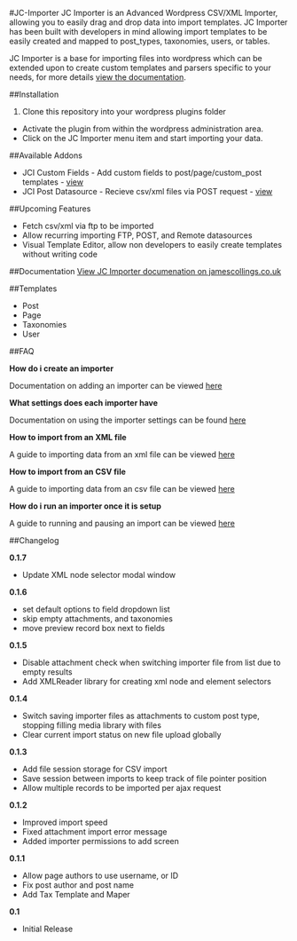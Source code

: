 #JC-Importer
JC Importer is an Advanced Wordpress CSV/XML Importer, allowing you to easily drag and drop data into import templates. JC Importer has been built with developers in mind allowing import templates to be easily created and mapped to post_types, taxonomies, users, or tables.

JC Importer is a base for importing files into wordpress which can be extended upon to create custom templates and parsers specific to your needs, for more details [view the documentation](http://jamescollings.co.uk/docs/v1/jc-importer/).

##Installation
1. Clone this repository into your wordpress plugins folder
* Activate the plugin from within the wordpress administration area.
* Click on the JC Importer menu item and start importing your data.

##Available Addons
* JCI Custom Fields - Add custom fields to post/page/custom_post templates - [view](https://github.com/jcollings/jci-custom-fields)
* JCI Post Datasource - Recieve csv/xml files via POST request - [view](https://github.com/jcollings/jci-post-datasource)

##Upcoming Features
* Fetch csv/xml via ftp to be imported
* Allow recurring importing FTP, POST, and Remote datasources
* Visual Template Editor, allow non developers to easily create templates without writing code

##Documentation
[View JC Importer documenation on jamescollings.co.uk](http://jamescollings.co.uk/docs/v1/jc-importer/)

##Templates
* Post
* Page
* Taxonomies
* User

##FAQ

**How do i create an importer**

Documentation on adding an importer can be viewed [here](http://jamescollings.co.uk/docs/v1/jc-importer/getting-started/adding-an-importer/)

**What settings does each importer have**

Documentation on using the importer settings can be found [here](http://jamescollings.co.uk/docs/v1/jc-importer/getting-started/importer-settings/)

**How to import from an XML file**

A guide to importing data from an xml file can be viewed [here](http://jamescollings.co.uk/docs/v1/jc-importer/getting-started/importing-from-an-xml-file/)

**How to import from an CSV file**

A guide to importing data from an csv file can be viewed [here](http://jamescollings.co.uk/docs/v1/jc-importer/getting-started/importing-from-a-csv-file/)

**How do i run an importer once it is setup**

A guide to running and pausing an import can be viewed [here](http://jamescollings.co.uk/docs/v1/jc-importer/getting-started/running-an-import/)

##Changelog

**0.1.7**

* Update XML node selector modal window

**0.1.6**

* set default options to field dropdown list
* skip empty attachments, and taxonomies
* move preview record box next to fields

**0.1.5**

* Disable attachment check when switching importer file from list due to empty results
* Add XMLReader library for creating xml node and element selectors

**0.1.4**

* Switch saving importer files as attachments to custom post type, stopping filling media library with files
* Clear current import status on new file upload globally

**0.1.3**

* Add file session storage for CSV import
* Save session between imports to keep track of file pointer position
* Allow multiple records to be imported per ajax request

**0.1.2**

* Improved import speed
* Fixed attachment import error message
* Added importer permissions to add screen

**0.1.1**

* Allow page authors to use username, or ID
* Fix post author and post name
* Add Tax Template and Maper

**0.1** 

* Initial Release